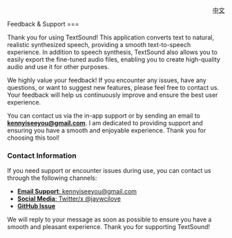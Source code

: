 <p align="right">
  <a href="./feedback.zh.md">中文</a>
</p>
<!--rehype:style=float: right; bottom: -36px; position: relative;-->
Feedback & Support
===

Thank you for using TextSound! This application converts text to natural, realistic synthesized speech, providing a smooth text-to-speech experience. In addition to speech synthesis, TextSound also allows you to easily export the fine-tuned audio files, enabling you to create high-quality audio and use it for other purposes.

We highly value your feedback! If you encounter any issues, have any questions, or want to suggest new features, please feel free to contact us. Your feedback will help us continuously improve and ensure the best user experience.

You can contact us via the in-app support or by sending an email to **kennyiseeyou@gmail.com**. I am dedicated to providing support and ensuring you have a smooth and enjoyable experience. Thank you for choosing this tool!

### Contact Information

If you need support or encounter issues during use, you can contact us through the following channels:

- [**Email Support**: kennyiseeyou@gmail.com](mailto:kennyiseeyou@gmail.com)  
- [**Social Media**: Twitter/x @jaywcjlove](https://twitter.com/jaywcjlove)  
- [**GitHub Issue**](https://github.com/jaywcjlove/iconed/issues/new/choose)  

We will reply to your message as soon as possible to ensure you have a smooth and pleasant experience. Thank you for supporting TextSound!